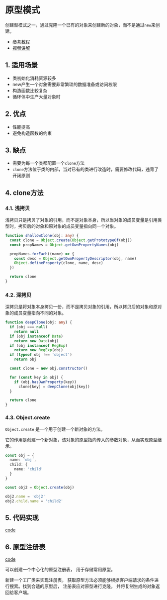 # 原型模式

创建型模式之一，通过克隆一个已有的对象来创建新的对象，而不是通过`new`来创建。

- [参考教程](https://refactoringguru.cn/design-patterns/prototype)
- [视频讲解](https://www.bilibili.com/video/BV1Tt4y1e7mk/)

## 1. 适用场景

- 类初始化消耗资源较多
- new产生一个对象需要非常繁琐的数据准备或访问权限
- 构造函数比较复杂
- 循环体中生产大量对象时

## 2. 优点

- 性能提高
- 避免构造函数的约束

## 3. 缺点

- 需要为每一个类都配置一个`clone`方法
- `clone`方法位于类的内部，当对已有的类进行改造时，需要修改代码，违背了开闭原则

## 4. clone方法

### 4.1. 浅拷贝

浅拷贝只是拷贝了对象的引用，而不是对象本身，所以当对象的成员变量是引用类型时，拷贝后的对象和原对象的成员变量指向同一个对象。

```ts
function shallowClone(obj: any) {
  const clone = Object.create(Object.getPrototypeOf(obj))
  const propNames = Object.getOwnPropertyNames(obj)

  propNames.forEach((name) => {
    const desc = Object.getOwnPropertyDescriptor(obj, name)
    Object.defineProperty(clone, name, desc)
  })

  return clone
}
```

### 4.2. 深拷贝

深拷贝是将对象本身拷贝一份，而不是拷贝对象的引用，所以拷贝后的对象和原对象的成员变量指向不同的对象。

```ts
function deepClone(obj: any) {
  if (obj === null)
    return null
  if (obj instanceof Date)
    return new Date(obj)
  if (obj instanceof RegExp)
    return new RegExp(obj)
  if (typeof obj !== 'object')
    return obj

  const clone = new obj.constructor()

  for (const key in obj) {
    if (obj.hasOwnProperty(key))
      clone[key] = deepClone(obj[key])
  }

  return clone
}
```

### 4.3. Object.create

`Object.create` 是一个用于创建一个新对象的方法。

它的作用是创建一个新对象，该对象的原型指向传入的参数对象，从而实现原型继承。

```ts
const obj = {
  name: 'obj',
  child: {
    name: 'child'
  }
}

const obj2 = Object.create(obj)

obj2.name = 'obj2'
obj2.child.name = 'child2'
```

## 5. 代码实现

[code](./%E5%8E%9F%E5%9E%8B%E6%A8%A1%E5%BC%8F.ts)

## 6. 原型注册表

[code](./%E5%8E%9F%E5%9E%8B%E6%B3%A8%E5%86%8C%E8%A1%A8.ts)

可以创建一个中心化的原型注册表， 用于存储常用原型。

新建一个工厂类来实现注册表， 获取原型方法必须能够根据客户端请求的条件进行搜索。找到合适的原型后， 注册表应对原型进行克隆， 并将复制生成的对象返回给客户端。